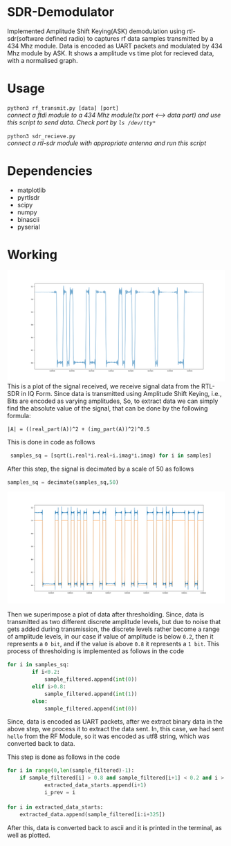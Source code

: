 # SDR-Demodulator

Implemented Amplitude Shift Keying(ASK) demodulation using rtl-sdr(software defined radio) to captures rf data samples transmitted by a 434 Mhz module. Data is encoded as UART packets and modulated by 434 Mhz module by ASK. It shows a amplitude vs time plot for recieved data, with a normalised graph.

# Usage

`python3 rf_transmit.py [data] [port]`   
*connect a ftdi module to a 434 Mhz module(tx port <--> data port) and use this script to send data. Check port by `ls /dev/tty*`*   

`python3 sdr_recieve.py`    
*connect a rtl-sdr module with appropriate antenna and run this script* 

# Dependencies

* matplotlib
* pyrtlsdr
* scipy
* numpy
* binascii
* pyserial

# Working

![](Figure_2.png)
This is a plot of the signal received, we receive signal data from the RTL-SDR in IQ Form. Since data is transmitted using Amplitude Shift Keying, i.e., Bits are encoded as varying amplitudes, So, to extract data we can simply find the absolute value of the signal, that can be done by the following formula:
```
|A| = ((real_part(A))^2 + (img_part(A))^2)^0.5
```

This is done in code as follows
```python
 samples_sq = [sqrt(i.real*i.real+i.imag*i.imag) for i in samples]
```
 
After this step, the signal is decimated by a scale of 50 as follows
```python
samples_sq = decimate(samples_sq,50)
```

![](Figure_1.png)

Then we superimpose a plot of data after thresholding. Since, data is transmitted as two different discrete amplitude levels, but due to noise that gets added during transmission, the discrete levels rather become a range of amplitude levels, in our case if value of amplitude is below `0.2`, then it represents a `0 bit`, and if the value is above `0.8` it represents a `1 bit`. This process of thresholding is implemented as follows in the code

```python
for i in samples_sq:
        if i<0.2:
            sample_filtered.append(int(0))
        elif i>0.8:
            sample_filtered.append(int(1))
        else:
            sample_filtered.append(int(0))
```

Since, data is encoded as UART packets, after we extract binary data in the above step, we process it to extract the data sent.
In, this case, we had sent `hello` from the RF Module, so it was encoded as utf8 string, which was converted back to data.

This step is done as follows in the code
```python
for i in range(0,len(sample_filtered)-1):
    if sample_filtered[i] > 0.8 and sample_filtered[i+1] < 0.2 and i > i_prev + 325:
            extracted_data_starts.append(i+1)
            i_prev = i

for i in extracted_data_starts:
    extracted_data.append(sample_filtered[i:i+325])
```

After this, data is converted back to ascii and it is printed in the terminal, as well as plotted.
